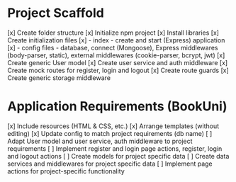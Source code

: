 # Project Scaffold

[x] Create folder structure
[x] Initialize npm project
[x] Install libraries
[x] Create initialization files
[x] - index - create and start (Express) application
[x] - config files - database, connect (Mongoose), Express middlewares (body-parser, static), external middlewares (cookie-parser, bcrypt, jwt)
[x] Create generic User model
[x] Create user service and auth middleware
[x] Create mock routes for register, login and logout
[x] Create route guards
[x] Create generic storage middleware

# Application Requirements (BookUni)

[x] Include resources (HTML & CSS, etc.)
[x] Arrange templates (without editing)
[x] Update config to match project requirements (db name)
[ ] Adapt User model and user service, auth middleware to project requirements
[ ] Implement register and login page actions, register, login and logout actions
[ ] Create models for project specific data
[ ] Create data services and middlewares for project specific data
[ ] Implement page actions for project-specific functionality
